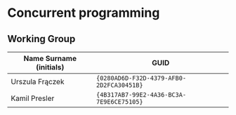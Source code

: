 # Concurrent programming

## Working Group

| Name Surname (initials) | GUID                                     |
| ----------------------- | ---------------------------------------- |
| Urszula Frączek         | `{0280AD6D-F32D-4379-AFB0-2D2FCA30451B}` |
| Kamil Presler           | `{4B317AB7-99E2-4A36-BC3A-7E9E6CE75105}` |

